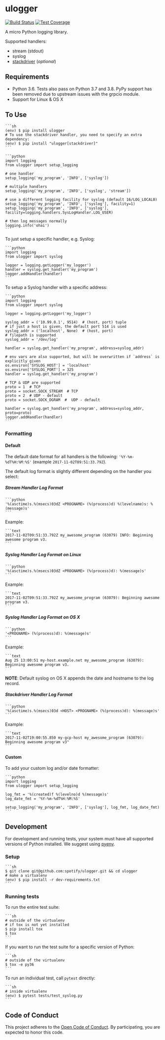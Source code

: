 # ulogger

[![Build Status](https://github.com/spotify/ulogger/actions/workflows/main.yml/badge.svg)](https://github.com/spotify/ulogger/actions/workflows/main.yml) [![Test Coverage](https://codecov.io/github/spotify/ulogger/branch/master/graph/badge.svg)](https://codecov.io/github/spotify/ulogger)

A micro Python logging library.

Supported handlers:

* stream (stdout)
* syslog
* [stackdriver](https://cloud.google.com/logging/) (_optional_)

## Requirements

* Python 3.6. Tests also pass on Python 3.7 and 3.8.  PyPy support has been removed due to upstream issues with the grpcio module.
* Support for Linux & OS X

## To Use

    ```sh
    (env) $ pip install ulogger
    # To use the stackdriver handler, you need to specify an extra dependency:
    (env) $ pip install "ulogger[stackdriver]"
    ```

    ```python
    import logging
    from ulogger import setup_logging

    # one handler
    setup_logging('my_program', 'INFO', ['syslog'])

    # multiple handlers
    setup_logging('my_program', 'INFO', ['syslog', 'stream'])

    # use a different logging facility for syslog (default 16/LOG_LOCAL0)
    setup_logging('my_program', 'INFO', ['syslog'], facility=1)
    setup_logging('my_program', 'INFO', ['syslog'], facility=logging.handlers.SysLogHandler.LOG_USER)

    # then log messages normally
    logging.info('ohai')
    ```

To just setup a specific handler, e.g. Syslog:

    ```python
    import logging
    from ulogger import syslog

    logger = logging.getLogger('my_logger')
    handler = syslog.get_handler('my_program')
    logger.addHandler(handler)
    ```

To setup a Syslog handler with a specific address:

    ```python
    import logging
    from ulogger import syslog

    logger = logging.getLogger('my_logger')

    syslog_addr = ('10.99.0.1', 9514)  # (host, port) tuple
    # if just a host is given, the default port 514 is used
    syslog_addr = ('localhost', None)  # (host, port)
    # filepath is supported
    syslog_addr = '/dev/log'

    handler = syslog.get_handler('my_program', address=syslog_addr)

    # env vars are also supported, but will be overwritten if `address` is explicitly given
    os.environ['SYSLOG_HOST'] = 'localhost'
    os.environ['SYSLOG_PORT'] = 325
    handler = syslog.get_handler('my_program')

    # TCP & UDP are supported
    proto = 1  # TCP
    proto = socket.SOCK_STREAM  # TCP
    proto = 2  # UDP - default
    proto = socket.SOCK_DGRAM  #  UDP - default

    handler = syslog.get_handler('my_program', address=syslog_addr, proto=proto)
    logger.addHandler(handler)
    ```

### Formatting

#### Default

The default date format for all handlers is the following: `'%Y-%m-%dT%H:%M:%S'` (example `2017-11-02T09:51:33.792`).

The default log format is slightly different depending on the handler you select:

##### Stream Handler Log Format

    ```python
    '%(asctime)s.%(msecs)03dZ <PROGNAME> (%(process)d) %(levelname)s: %(message)s'
    ```

Example:

    ```text
    2017-11-02T09:51:33.792Z my_awesome_program (63079) INFO: Beginning awesome program v3.
    ```

##### Syslog Handler Log Format on Linux

    ```python
    '%(asctime)s.%(msecs)03dZ <PROGNAME> (%(process)d): %(message)s'
    ```

Example:

    ```text
    2017-11-02T09:51:33.792Z my_awesome_program (63079): Beginning awesome program v3.
    ```

##### Syslog Handler Log Format on OS X

    ```python
    '<PROGNAME> (%(process)d): %(message)s'
    ```

Example:

    ```text
    Aug 25 13:00:51 my-host.example.net my_awesome_program (63079): Beginning awesome program v3.
    ```

**NOTE**: Default syslog on OS X appends the date and hostname to the log record.

##### Stackdriver Handler Log Format

    ```python
    '%(asctime)s.%(msecs)03d <HOST> <PROGNAME> (%(process)d): %(message)s'
    ```

Example:

    ```text
    2017-11-02T19:00:55.850 my-gcp-host my_awesome_program (63079): Beginning awesome program v3"
    ```

#### Custom

To add your custom log and/or date formatter:

    ```python
    import logging
    from ulogger import setup_logging

    log_fmt = '%(created)f %(levelno)d %(message)s'
    log_date_fmt = '%Y-%m-%dT%H:%M:%S'

    setup_logging('my_program', 'INFO', ['syslog'], log_fmt, log_date_fmt)
    ```

## Development

For development and running tests, your system must have all supported versions of Python installed. We suggest using [pyenv](https://github.com/yyuu/pyenv).

### Setup

    ```sh
    $ git clone git@github.com:spotify/ulogger.git && cd ulogger
    # make a virtualenv
    (env) $ pip install -r dev-requirements.txt
    ```

### Running tests

To run the entire test suite:

    ```sh
    # outside of the virtualenv
    # if tox is not yet installed
    $ pip install tox
    $ tox
    ```

If you want to run the test suite for a specific version of Python:

    ```sh
    # outside of the virtualenv
    $ tox -e py36
    ```

To run an individual test, call `pytest` directly:

    ```sh
    # inside virtualenv
    (env) $ pytest tests/test_syslog.py
    ```

## Code of Conduct

This project adheres to the [Open Code of Conduct][code-of-conduct]. By participating, you are expected to honor this code.

[code-of-conduct]: https://github.com/spotify/code-of-conduct/blob/master/code-of-conduct.md
